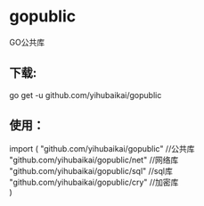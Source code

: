 # gopublic
GO公共库



下载:
-----------------
go get -u github.com/yihubaikai/gopublic



使用：
-----------------
import (
        "github.com/yihubaikai/gopublic"     //公共库<br>
        "github.com/yihubaikai/gopublic/net" //网络库<br>
        "github.com/yihubaikai/gopublic/sql" //sql库<br>
        "github.com/yihubaikai/gopublic/cry" //加密库<br>
)
